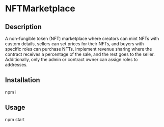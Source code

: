 # NFTMarketplace

## Description

A non-fungible token (NFT) marketplace where creators can mint NFTs with custom details, sellers can set prices for their NFTs, and buyers with specific roles can purchase NFTs. Implement revenue sharing where the contract receives a percentage of the sale, and the rest goes to the seller. Additionally, only the admin or contract owner can assign roles to addresses.


## Installation

npm i

## Usage

npm start